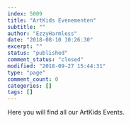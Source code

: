 ```yaml
---
index: 5009
title: "ArtKids Evenementen"
subtitle: ""
author: "EzzyHarmless"
date: "2018-08-10 10:26:30"
excerpt: ""
status: "published"
comment_status: "closed"
modified: "2018-09-27 15:44:31"
type: "page"
comment_count: 0
categories: []
tags: []
---
```


Here you will find all our ArtKids Events.
